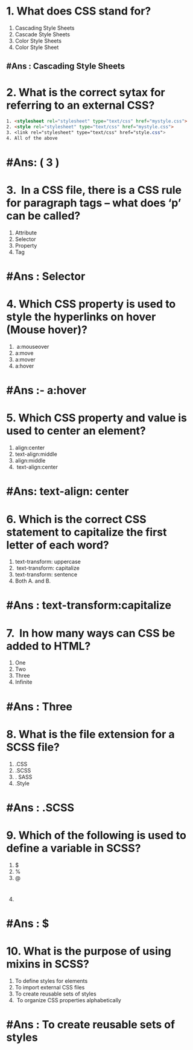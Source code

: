 # 1. What does CSS stand for?
1. Cascading Style Sheets
2. Cascade Style Sheets
3. Color Style Sheets
4. Color Style Sheet
## #Ans : Cascading Style Sheets


# 2. What is the correct sytax for referring to an external CSS?
```html
1. <stylesheet rel="stylesheet" type="text/css" href="mystyle.css">
2. <style rel="stylesheet" type="text/css" href="mystyle.css">
3. <link rel="stylesheet" type="text/css" href="style.css">
4. All of the above

```
# #Ans: ( 3 )


# 3.  **In a CSS file, there is a CSS rule for paragraph tags – what does ‘p’ can be called?**

1. Attribute
2. Selector
3. Property
4.  Tag
# #Ans : Selector


# 4. Which CSS property is used to style the hyperlinks on hover (Mouse hover)?
1.  a:mouseover
2. a:move
3. a:mover
4. a:hover
# #Ans :-  a:hover

# 5. **Which CSS property and value is used to center an element?**
1. align:center
2. text-align:middle
3. align:middle
4.  text-align:center
# #Ans: text-align: center


# 6. **Which is the correct CSS statement to capitalize the first letter of each word?**

1. text-transform: uppercase
2.  text-transform: capitalize
3. text-transform: sentence
4. Both A. and B.
# #Ans : text-transform:capitalize

# 7.  **In how many ways can CSS be added to HTML?**

1. One
2. Two 
3. Three
4. Infinite
# #Ans : Three


# 8. **What is the file extension for a SCSS file?**

1.  .CSS
2.  .SCSS
3.  . SASS
4.  .Style
# #Ans :      .SCSS


# 9. **Which of the following is used to define a variable in SCSS?**
1. $
2. %
3. @
4. #
# #Ans : $


# 10. **What is the purpose of using mixins in SCSS?**

1. To define styles for elements
2. To import external CSS files
3. To create reusable sets of styles
4.  To organize CSS properties alphabetically

# #Ans : To create reusable sets of styles
